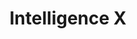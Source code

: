 ---
title: "Intelligence X"
description: "Search engine and data archive that provides access to leaked data, darknet information, and historical internet content for OSINT investigations."
platforms: ["web"]
categories: ["OSINT", "Misc"]
tags: ["threat-intelligence", "data-search", "darknet-monitoring", "leaks-archive", "information-gathering"]
url: "https://intelx.io/"
documentation: "https://intelx.io/help"
---